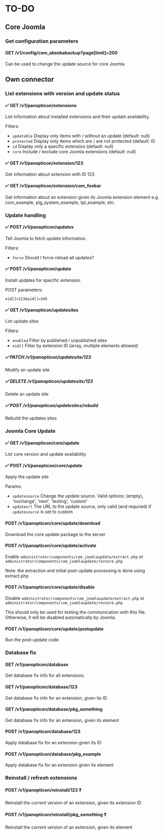 # TO-DO

## Core Joomla

### Get configuration parameters

#### GET /v1/config/com_akeebabackup?page[limit]=200

Can be used to change the update source for core Joomla

## Own connector

### List extensions with version and update status

#### ✅ GET /v1/panopticon/extensions
    
List information about installed extensions and their update availability.

Filters:

* `updatable` Display only items with / without an update (default: null)
* `protected` Display only items which are / are not protected (default: 0)
* `id` Display only a specific extension (default: null)
* `core` Include / exclude core Joomla extensions (default: null)

#### ✅ GET /v1/panopticon/extension/123

Get information about extension with ID 123

#### ✅ GET /v1/panopticon/extension/com_foobar

Get information about an extension given its Joomla extension element e.g. com_example, plg_system_example, tpl_example, etc.

### Update handling

#### ✅ POST /v1/panopticon/updates

Tell Joomla to fetch update information.

Filters:

* `force` Should I force-reload all updates?

#### ✅ POST /v1/panopticon/update

Install updates for specific extension

POST parameters:

```eid[]=123&eid[]=345```

#### ✅ GET /v1/panopticon/updatesites

List update sites

Filters:
* `enabled` Filter by published / unpublished sites
* `eid[]` Filter by extension ID (array, multiple elements allowed)

##### ✅ PATCH /v1/panopticon/updatesite/123

Modify an update site

##### ✅ DELETE /v1/panopticon/updatesite/123

Delete an update site

##### ✅ POST /v1/panopticon/updatesites/rebuild

Rebuild the updates sites

### Joomla Core Update

#### ✅ GET /v1/panopticon/core/update

List core version and update availability

#### ✅ POST /v1/panopticon/core/update

Apply the update site

Params:
* `updatesource` Change the update source. Valid options: (empty), 'nochange', 'next', 'testing', 'custom'
* `updateurl` The URL to the update source, only valid (and requried) if `updatesource` is set to custom

#### POST /v1/panopticon/core/update/download

Download the core update package to the server

#### POST /v1/panopticon/core/update/activate

Enable `administrator/components/com_joomlaupdate/extract.php` or `administrator/components/com_joomlaupdate/restore.php`

Note: the extraction and initial post-update processing is done using extract.php

#### POST /v1/panopticon/core/update/disable

Disable `administrator/components/com_joomlaupdate/extract.php` or `administrator/components/com_joomlaupdate/restore.php`

This should only be used for testing the communication with this file. Otherwise, it will be disabled automatically by Joomla.

#### POST /v1/panopticon/core/update/postupdate

Run the post-update code

### Database fix

#### GET /v1/panopticon/database

Get database fix info for all extensions.

#### GET /v1/panopticon/database/123

Get database fix info for an extension, given its ID

#### GET /v1/panopticon/database/pkg_something

Get database fix info for an extension, given its element

#### POST /v1/panopticon/database/123 

Apply database fix for an extension given its ID

#### POST /v1/panopticon/database/pkg_example

Apply database fix for an extension given its element

### Reinstall / refresh extensions

#### POST /v1/panopticon/reinstall/123 ❓

Reinstall the current version of an extension, given its extension ID

#### POST /v1/panopticon/reinstall/pkg_something ❓

Reinstall the current version of an extension, given its element
